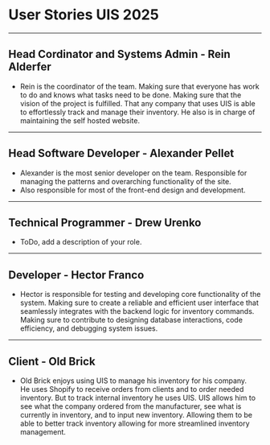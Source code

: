 # **User Stories UIS 2025**
---
## Head Cordinator and Systems Admin - Rein Alderfer
- Rein is the coordinator of the team. Making sure that everyone has work to do and knows what tasks need to be done. Making sure that the vision of the project is fulfilled. That any company that uses UIS is able to effortlessly track and manage their inventory. He also is in charge of maintaining the self hosted website.
---
## Head Software Developer - Alexander Pellet
- Alexander is the most senior developer on the team. Responsible for managing the patterns and overarching functionality of the site. 
- Also responsible for most of the front-end design and development.
---
## Technical Programmer - Drew Urenko
- ToDo, add a description of your role.
---
## Developer - Hector Franco
- Hector is responsible for testing and developing core functionality of the system. Making sure to create a reliable and efficient user interface that seamlessly integrates with the backend logic for inventory commands. Making sure to contribute to designing database interactions, code efficiency, and debugging system issues.
---
## Client - Old Brick
- Old Brick enjoys using UIS to manage his inventory for his company.  
He uses Shopify to receive orders from clients and to order needed inventory. But to track internal inventory he uses UIS. UIS allows him to see what the company ordered from the manufacturer, see what is currently in inventory, and to input new inventory. Allowing them to be able to better track inventory allowing for more streamlined inventory management.

  
